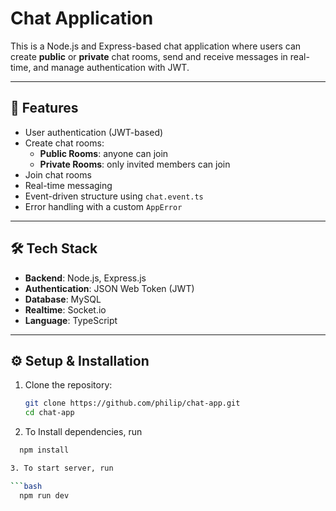 # Chat Application

This is a Node.js and Express-based chat application where users can create **public** or **private** chat rooms, send and receive messages in real-time, and manage authentication with JWT.

---

## 🚀 Features

- User authentication (JWT-based)
- Create chat rooms:
  - **Public Rooms**: anyone can join
  - **Private Rooms**: only invited members can join
- Join chat rooms
- Real-time messaging
- Event-driven structure using `chat.event.ts`
- Error handling with a custom `AppError`

---

## 🛠️ Tech Stack

- **Backend**: Node.js, Express.js
- **Authentication**: JSON Web Token (JWT)
- **Database**: MySQL
- **Realtime**: Socket.io
- **Language**: TypeScript

---

## ⚙️ Setup & Installation

1. Clone the repository:
   ```bash
   git clone https://github.com/philip/chat-app.git
   cd chat-app

2. To Install dependencies, run

  ```bash
    npm install

3. To start server, run 

  ```bash
    npm run dev
